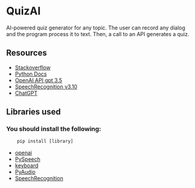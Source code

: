 # QuizAI
AI-powered quiz generator for any topic. The user can record any dialog and the program process it to text. Then, a call to an API generates a quiz.

## Resources
* [Stackoverflow](https://stackoverflow.com/)
* [Python Docs](https://docs.python.org/3/)
* [OpenAI API gpt 3.5](https://platform.openai.com/docs/api-reference)
* [SpeechRecognition v3.10](https://pypi.org/project/SpeechRecognition/)
* [ChatGPT](https://chat.openai.com/)

## Libraries used
### You should install the following:
```python
    pip install [library]
```
* [openai](https://platform.openai.com/docs/api-reference)
* [PySpeech](https://pypi.org/project/pyspeech/)
* [keyboard](https://pypi.org/project/keyboard/)
* [PyAudio](https://pypi.org/project/PyAudio/)
* [SpeechRecognition](https://pypi.org/project/SpeechRecognition/)
